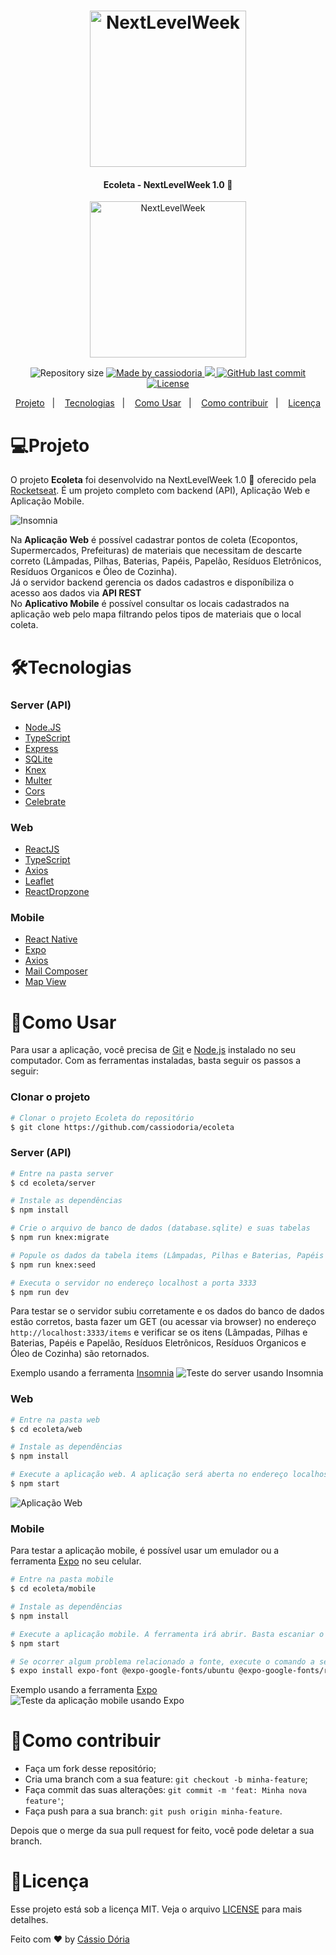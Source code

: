 <h1 align="center">
    <img alt="NextLevelWeek" title="#NextLevelWeek" src=".github/nlw.png" width="250px" />
</h1>

<h4 align="center"> 
	Ecoleta -  NextLevelWeek 1.0 🚀
</h4>
<p align="center">
  <img alt="NextLevelWeek" title="#NextLevelWeek" src=".github/logo.svg" width="250px" />
</p>

<p align="center">	
  <img alt="Repository size" src="https://img.shields.io/github/repo-size/cassiodoria/ecoleta">
	
  <a href="https://www.linkedin.com/in/cassio-doria/">
    <img alt="Made by cassiodoria" src="https://img.shields.io/badge/made%20by-cassiodoria-%2304D361">
  </a>

  <a aria-label="Completed" href="https://nextlevelweek.com/aulas/booster/1/edicao/1">
    <img src="https://img.shields.io/badge/NLW-done-brightgreen?logo=data:image/png;base64,iVBORw0KGgoAAAANSUhEUgAAABAAAAAQCAMAAAAoLQ9TAAAALVBMVEVHcExxWsF0XMJzXMJxWcFsUsD///9jRrzY0u6Xh9Gsn9n39fyMecy0qd2bjNJWBT0WAAAABHRSTlMA2Do606wF2QAAAGlJREFUGJVdj1cWwCAIBLEsRU3uf9xobDH8+GZwUYi8i6ucJwrxKE+7D0G9Q4vlYqtmCSjndr4CgCgzlyFgfKfKCVO0LrPKjmiqMxGXkJwNnXskqWG+1oSM+BSwD8f29YLNjvx/OQrn+g99oQSoNmt3PgAAAABJRU5ErkJggg=="></img>
  </a>
  
  <a href="https://github.com/cassiodoria/ecoleta/commits/master">
    <img alt="GitHub last commit" src="https://img.shields.io/github/last-commit/cassiodoria/ecoleta">
  </a>

  <a href="https://github.com/cassiodoria/ecoleta/blob/master/LICENSE">
    <img alt="License" src="https://img.shields.io/badge/license-MIT-brightgreen">
  </a>
</p>

<p align="center">
  <a href="#projeto">Projeto</a>&nbsp;&nbsp;&nbsp;|&nbsp;&nbsp;&nbsp;
  <a href="#tecnologias">Tecnologias</a>&nbsp;&nbsp;&nbsp;|&nbsp;&nbsp;&nbsp;
  <a href="#como-usar">Como Usar</a>&nbsp;&nbsp;&nbsp;|&nbsp;&nbsp;&nbsp;
  <a href="#como-contribuir">Como contribuir</a>&nbsp;&nbsp;&nbsp;|&nbsp;&nbsp;&nbsp;
  <a href="#licenca">Licença</a>
</p>

# 💻Projeto

O projeto **Ecoleta** foi desenvolvido na NextLevelWeek 1.0 🚀 oferecido pela [Rocketseat]. É um projeto completo com backend (API), Aplicação Web e Aplicação Mobile.<br />

<img alt="Insomnia" src=".github/ecoleta.png" />

 Na **Aplicação Web** é possível cadastrar pontos de coleta (Ecopontos, Supermercados, Prefeituras) de materiais que necessitam de descarte correto (Lâmpadas, Pilhas, Baterias, Papéis, Papelão, Resíduos Eletrônicos, Resíduos Organicos e Óleo de Cozinha).<br />
Já o servidor backend gerencia os dados cadastros e disponíbiliza o acesso aos dados via **API REST**<br />
No **Aplicativo Mobile** é possível consultar os locais cadastrados na aplicação web pelo mapa filtrando pelos tipos de materiais que o local coleta.

# 🛠Tecnologias

### Server (API)
* [Node.JS](https://nodejs.org/en/docs/)
* [TypeScript](https://www.typescriptlang.org/)
* [Express](https://expressjs.com/)
* [SQLite](https://www.sqlite.org/index.html)
* [Knex](http://knexjs.org/)
* [Multer](https://www.npmjs.com/package/multer)
* [Cors](https://github.com/expressjs/cors)
* [Celebrate](https://www.npmjs.com/package/celebrate)

### Web
* [ReactJS](https://reactjs.org/)
* [TypeScript](https://www.typescriptlang.org/)
* [Axios](https://github.com/axios/axios)
* [Leaflet](https://leafletjs.com/)
* [ReactDropzone](https://react-dropzone.js.org/)

### Mobile
* [React Native](https://reactnative.dev/)
* [Expo](https://docs.expo.io/)
* [Axios](https://github.com/axios/axios)
* [Mail Composer](https://docs.expo.io/versions/latest/sdk/mail-composer/)
* [Map View](https://docs.expo.io/versions/latest/sdk/map-view/)

#  🚀Como Usar

Para usar a aplicação, você precisa de [Git](https://git-scm.com) e [Node.js][nodejs] instalado no seu computador. Com as ferramentas instaladas, basta seguir os passos a seguir:

### Clonar o projeto

```bash
# Clonar o projeto Ecoleta do repositório
$ git clone https://github.com/cassiodoria/ecoleta
```

### Server (API) 

```bash
# Entre na pasta server
$ cd ecoleta/server

# Instale as dependências
$ npm install

# Crie o arquivo de banco de dados (database.sqlite) e suas tabelas
$ npm run knex:migrate

# Popule os dados da tabela items (Lâmpadas, Pilhas e Baterias, Papéis e Papelão, Resíduos Eletrônicos, Resíduos Organicos e Óleo de Cozinha)
$ npm run knex:seed

# Executa o servidor no endereço localhost a porta 3333
$ npm run dev
```
Para testar se o servidor subiu corretamente e os dados do banco de dados estão corretos, basta fazer um GET (ou acessar via browser) no endereço `http://localhost:3333/items` e verificar se os itens (Lâmpadas, Pilhas e Baterias, Papéis e Papelão, Resíduos Eletrônicos, Resíduos Organicos e Óleo de Cozinha) são retornados.

Exemplo usando a ferramenta [Insomnia](https://insomnia.rest/)
<img alt="Teste do server usando Insomnia" src=".github/insomnia.png" />

### Web

```bash
# Entre na pasta web
$ cd ecoleta/web

# Instale as dependências
$ npm install

# Execute a aplicação web. A aplicação será aberta no endereço localhost na porta 3000
$ npm start
```

<img alt="Aplicação Web" src=".github/aplicacao-web.png" />

### Mobile
Para testar a aplicação mobile, é possível usar um emulador ou a ferramenta [Expo] no seu celular.

```bash
# Entre na pasta mobile
$ cd ecoleta/mobile

# Instale as dependências
$ npm install

# Execute a aplicação mobile. A ferramenta irá abrir. Basta escaniar o qrcode no próprio terminal ou na página do Expo que irá abrir no browser. 
$ npm start

# Se ocorrer algum problema relacionado a fonte, execute o comando a seguir:
$ expo install expo-font @expo-google-fonts/ubuntu @expo-google-fonts/roboto
```

Exemplo usando a ferramenta [Expo]
<img alt="Teste da aplicação mobile usando Expo" src=".github/aplicacao-mobile.png" />


# 🤔Como contribuir

- Faça um fork desse repositório;
- Cria uma branch com a sua feature: `git checkout -b minha-feature`;
- Faça commit das suas alterações: `git commit -m 'feat: Minha nova feature'`;
- Faça push para a sua branch: `git push origin minha-feature`.

Depois que o merge da sua pull request for feito, você pode deletar a sua branch.

# 📝Licença

Esse projeto está sob a licença MIT. Veja o arquivo [LICENSE](https://github.com/cassiodoria/ecoleta/blob/master/LICENSE) para mais detalhes.

Feito com ♥ by [Cássio Dória](https://www.linkedin.com/in/cassiodoria/)

[nodejs]: https://nodejs.org/
[typescript]: https://www.typescriptlang.org/
[expo]: https://expo.io/
[reactjs]: https://reactjs.org
[rn]: https://facebook.github.io/react-native/
[yarn]: https://yarnpkg.com/
[Rocketseat]: (https://www.rocketseat.com.br)
[Insomnia]: (https://insomnia.rest/)
[Expo]: (https://play.google.com/store/apps/details?id=host.exp.exponent&hl=en)